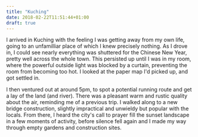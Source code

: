 ```yaml
---
title: "Kuching"
date: 2018-02-22T11:51:44+01:00
draft: true
---
```



I arrived in Kuching with the feeling I was getting away from my own life, going to an unfamilliar place of which I knew precisely nothing. As I drove in, I could see nearly everything was shuttered for the Chinese New Year, pretty well across the whole town. This persisted up until I was in my room, where the powerful outside light was blocked by a curtain, preventing the room from becoming too hot. I looked at the paper map I'd picked up, and got settled in.

I then ventured out at around 5pm, to spot a potential running route and get a lay of the land (and river). There was a pleasant warm and rustic quality about the air, reminding me of a previous trip. I walked along to a new bridge construction, slightly impractical and unwieldy but popular with the locals. From there, I heard the city's call to prayer fill the sunset landscape in a few moments of activity, before silence fell again and I made my way through empty gardens and construction sites. 

